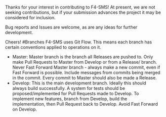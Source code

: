 Thanks for your interest in contributing to F4-SMS! At present, we are not seeking contributions, but if your submission advances the project it may be considered for inclusion.

Bug reports and Issues are welcome, as are any ideas for further development.

Cheers!
#Branches
F4-SMS uses Git Flow. This means each branch has certain conventions applied to operations on it. 
* Master: Master branch is the branch all Releases are pushed to. Only make Pull Requests to Master from Develop or from a Release/ branch. Never Fast Forward Master branch - always make a new commit, even if Fast Forward is possible. Include messages from commits being merged in the commit. Every commit to Master should also be made a Release.
* Develop: This is the main development branch. Ideally this should always build successfully. A system for tests should be proposed/implemented for Pull Requests made to Develop. To implement new features, branch from Develop, build the implementation, then Pull Request back to Develop. Avoid Fast Forward on Develop. 
